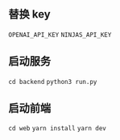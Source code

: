 ## 替换 key
`OPENAI_API_KEY`
`NINJAS_API_KEY`

## 启动服务
`cd backend`
`python3 run.py`

## 启动前端
`cd web`
`yarn install`
`yarn dev`